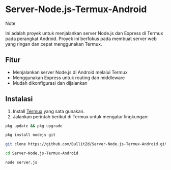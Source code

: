 # Server-Node.js-Termux-Android

> [!Note]
> Ini adalah proyek untuk menjalankan server Node.js dan Express di Termux pada perangkat Android. Proyek ini berfokus pada membuat server web yang ringan dan cepat menggunakan Termux.

## Fitur

- Menjalankan server Node.js di Android melalui Termux
- Menggunakan Express untuk routing dan middleware
- Mudah dikonfigurasi dan dijalankan

## Instalasi

1. Install [Termux](https://moneyblink.com/xplljU7Mx7) yang sata gunakan.
2. Jalankan perintah berikut di Termux untuk mengatur lingkungan:
```bash 
pkg update && pkg upgrade
```
```bash 
pkg install nodejs git
```
```bash 
git clone https://github.com/BullitZd/Server-Node.js-Termux-Android.git
```
```bash 
cd Server-Node.js-Termux-Android
```
```bash 
node server.js
```